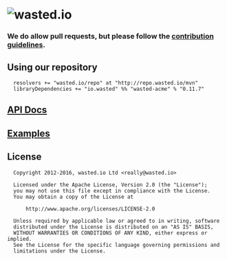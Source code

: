 ![wasted.io](http://wasted.io/images/soon/wasted.png)
=======

### We do allow pull requests, but please follow the [contribution guidelines](https://github.com/wasted/scala-acme/blob/master/CONTRIBUTING.md).

## Using our repository

```
  resolvers += "wasted.io/repo" at "http://repo.wasted.io/mvn"
  libraryDependencies += "io.wasted" %% "wasted-acme" % "0.11.7"
```

## [API Docs](http://wasted.github.com/scala-acme/latest/api/#io.wasted.acme.AcmeClient)

## [Examples](https://github.com/wasted/scala-acme/tree/master/src/test/scala/io/wasted/acme/test)

## License

```
  Copyright 2012-2016, wasted.io Ltd <really@wasted.io>

  Licensed under the Apache License, Version 2.0 (the "License");
  you may not use this file except in compliance with the License.
  You may obtain a copy of the License at

      http://www.apache.org/licenses/LICENSE-2.0

  Unless required by applicable law or agreed to in writing, software
  distributed under the License is distributed on an "AS IS" BASIS,
  WITHOUT WARRANTIES OR CONDITIONS OF ANY KIND, either express or implied.
  See the License for the specific language governing permissions and
  limitations under the License.
```
